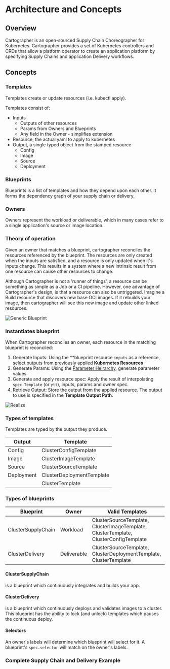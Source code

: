 # Architecture and Concepts

## Overview

Cartographer is an open-sourced Supply Chain Choreographer for Kubernetes. Cartographer provides a set of Kubernetes
controllers and CRDs that allow a platform operator to create an application platform by specifying Supply Chains and 
application Delivery workflows.

## Concepts

### Templates

Templates create or update resources (i.e. kubectl apply).

Templates consist of:
* Inputs
    * Outputs of other resources
    * Params from Owners and Blueprints
    * Any field in the Owner - simplifies extension
* Resource, the actual yaml to apply to kubernetes
* Output, a single typed object from the stamped resource
    * Config
    * Image
    * Source
    * Deployment


### Blueprints

Blueprints is a list of templates and how they depend upon each other. It forms the dependency graph of
your supply chain or delivery.

### Owners

Owners represent the workload or deliverable, which in many cases refer to a single application's source or image 
location.

### Theory of operation

Given an owner that matches a blueprint, cartographer reconciles the resources referenced by the blueprint.
The resources are only created when the inputs are satisfied, and a resource is only updated when it's inputs change.
This results in a system where a new intrinsic result from one resource can cause other resources to change.

Although Cartographer is not a 'runner of things', a resource can be something as simple as a Job or a CI pipeline.
However, one advantage of Cartographer's design, is that a resource can also be untriggered. Imagine a Build resource 
that discovers new base OCI images. If it rebuilds your image, then cartographer will see this new image and update 
other linked resources.

![Generic Blueprint](../img/generic-blueprint.png)
<!-- https://docs.google.com/drawings/d/1Kx8mmzbGqf-TcGJwf3m3xSmr_6MEagmYzfhjbqEeS9s/edit -->
<!-- https://github.com/kubernetes/community/tree/master/icons/png -->

### Instantiates blueprint
When Cartographer reconciles an owner, each resource in the matching blueprint is reconciled:

1. Generate Inputs: Using the **blueprint resource `inputs` as a reference, select outputs from previously applied **Kubernetes Resources**
2. Generate Params: Using the [Parameter Heirarchy](#todo), generate parameter values   
3. Generate and apply resource spec: Apply the result of interpolating `spec.Template` (or `ytt`), inputs, params and owner spec. 
4. Retrieve Output: Store the output from the applied resource. The output to use is specified in the **Template Output Path**.  

<!-- new diagram https://miro.com/app/board/uXjVOeb8u5o=/?moveToWidget=3458764514330138805&cot=14 -->

![Realize](../img/realize.jpg)
<!-- https://docs.google.com/drawings/d/1bw8nMa3mHJqJhWGF8ArWhh_wW4gBya9O82BiHwNUT6s/edit -->


### Types of templates

Templates are typed by the output they produce.

| Output      | Template |
| ----------- | ----------- |
| Config | ClusterConfigTemplate |
| Image | ClusterImageTemplate |
| Source | ClusterSourceTemplate |
| Deployment | ClusterDeploymentTemplate |
| | ClusterTemplate |

### Types of blueprints

<!-- insert image of simplified supply chain into delivery -->

| Blueprint    | Owner | Valid Templates |
| ----------- | ----------- | ----------- |
| ClusterSupplyChain | Workload | ClusterSourceTemplate, ClusterImageTemplate, ClusterTemplate, ClusterConfigTemplate |
| ClusterDelivery | Deliverable | ClusterSourceTemplate, ClusterDeploymentTemplate, ClusterTemplate |

#### ClusterSupplyChain
is a blueprint which continuously integrates and builds your app.

#### ClusterDelivery
is a blueprint which continuously deploys and validates images to a cluster. This blueprint has the ability to lock 
(and unlock) templates which pauses the continuous deploy.

#### Selectors
An owner's labels will determine which blueprint will select for it. A blueprint's `spec.selector` will match on the 
owner's labels.

### Complete Supply Chain and Delivery Example

<!-- insert very specific diagram with logos -->